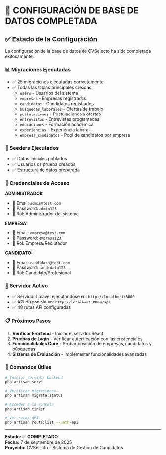 # 🎉 CONFIGURACIÓN DE BASE DE DATOS COMPLETADA

## ✅ Estado de la Configuración

La configuración de la base de datos de CVSelecto ha sido completada exitosamente:

### 📊 Migraciones Ejecutadas
- ✅ 25 migraciones ejecutadas correctamente
- ✅ Todas las tablas principales creadas:
  - `users` - Usuarios del sistema
  - `empresas` - Empresas registradas
  - `candidatos` - Candidatos registrados
  - `busquedas_laborales` - Ofertas de trabajo
  - `postulaciones` - Postulaciones a ofertas
  - `entrevistas` - Entrevistas programadas
  - `educaciones` - Formación académica
  - `experiencias` - Experiencia laboral
  - `empresa_candidatos` - Pool de candidatos por empresa

### 🌱 Seeders Ejecutados
- ✅ Datos iniciales poblados
- ✅ Usuarios de prueba creados
- ✅ Estructura de datos preparada

### 🔑 Credenciales de Acceso

**ADMINISTRADOR:**
- 📧 Email: `admin@test.com`
- 🔐 Password: `admin123`
- 🎯 Rol: Administrador del sistema

**EMPRESA:**
- 📧 Email: `empresa@test.com`
- 🔐 Password: `empresa123`
- 🎯 Rol: Empresa/Reclutador

**CANDIDATO:**
- 📧 Email: `candidato@test.com`
- 🔐 Password: `candidato123`
- 🎯 Rol: Candidato/Profesional

### 🚀 Servidor Activo
- ✅ Servidor Laravel ejecutándose en: `http://localhost:8000`
- ✅ API disponible en: `http://localhost:8000/api`
- ✅ 48 rutas API configuradas

### 📋 Próximos Pasos

1. **Verificar Frontend** - Iniciar el servidor React
2. **Pruebas de Login** - Verificar autenticación con las credenciales
3. **Funcionalidades Core** - Probar creación de empresas, candidatos y búsquedas
4. **Sistema de Evaluación** - Implementar funcionalidades avanzadas

### 🔧 Comandos Útiles

```bash
# Iniciar servidor backend
php artisan serve

# Verificar migraciones
php artisan migrate:status

# Acceder a la consola
php artisan tinker

# Ver rutas API
php artisan route:list --path=api
```

---

**Estado:** ✅ **COMPLETADO**  
**Fecha:** 7 de septiembre de 2025  
**Proyecto:** CVSelecto - Sistema de Gestión de Candidatos
